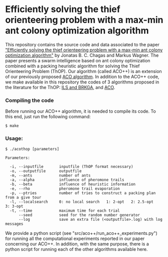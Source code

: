 # Efficiently solving the thief orienteering problem with a max-min ant colony optimization algorithm

This repository contains the source code and data associated to the paper ["Efficiently solving the thief orienteering problem with a max-min ant colony optimization algorithm"](https://cdn.shopify.com/s/files/1/0787/7841/products/3_563d6937-2fb2-42e8-a0e4-aacc75daf4f0.png?v=1557918086) by Jonatas B. C. Chagas and Markus Wagner. The paper presents a swarm intelligence based on ant colony optimization combined with a packing heuristic algorithm for solving the Thief Orienteering Problem (ThOP). Our algorithm (called ACO++) is an extension of our previously proposed [ACO algorithm](https://www.sciencedirect.com/science/article/abs/pii/S0167637720301255). In addition to the ACO++ code, we make available in this repository the codes of 3 algorithms proposed in the literature for the ThOP: [ILS and BRKGA](https://ieeexplore.ieee.org/document/8477853), and [ACO](https://github.com/jonatasbcchagas/aco_thop).

### Compiling the code

Before running our ACO++ algorithm, it is needed to compile its code. To this end, just run the following command:

```console
$ make
```

### Usage:

```console
$ ./acothop [parameters]

Parameters:

  -i, --inputfile       inputfile (ThOP format necessary)
  -o, --outputfile      outputfile
  -m, --ants            number of ants
  -a, --alpha           influence of pheromone trails
  -b, --beta            influence of heuristic information
  -e, --rho             pheromone trail evaporation
  -p, --ptries          number of tries to construct a packing plan from a give tour
  -l, --localsearch     0: no local search   1: 2-opt   2: 2.5-opt   3: 3-opt
  -t, --time            maximum time for each trial  
      --seed            seed for the random number generator
      --log             save an extra file (<outputfile>.log) with log messages

```

We provide a python script (see "src/aco++/run_aco++_experiments.py") for running all the computational experiments reported in our paper concerning our ACO++. In addition, with the same purpose, there is a python script for running each of the other algorithms available here.
